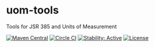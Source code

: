 # uom-tools
Tools for JSR 385 and Units of Measurement

[![Maven Central](https://maven-badges.herokuapp.com/maven-central/tech.uom.tools/uom-tools/badge.svg)](https://maven-badges.herokuapp.com/maven-central/tech.uom.tools/uom-tools)
[![Circle CI](https://circleci.com/gh/unitsofmeasurement/uom-tools.svg?style=svg)](https://circleci.com/gh/unitsofmeasurement/uom-tools) 
[![Stability: Active](https://masterminds.github.io/stability/active.svg)](https://masterminds.github.io/stability/active.html)
[![License](http://img.shields.io/badge/license-BSD3-blue.svg)](http://opensource.org/licenses/BSD-3-Clause)
